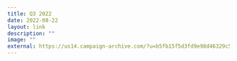 ```yaml
---
title: Q3 2022
date: 2022-08-22
layout: link
description: ""
image: ""
external: https://us14.campaign-archive.com/?u=b5fb15f5d3fd9e98d46329c56&id=ddbf1f21fa
---
```

